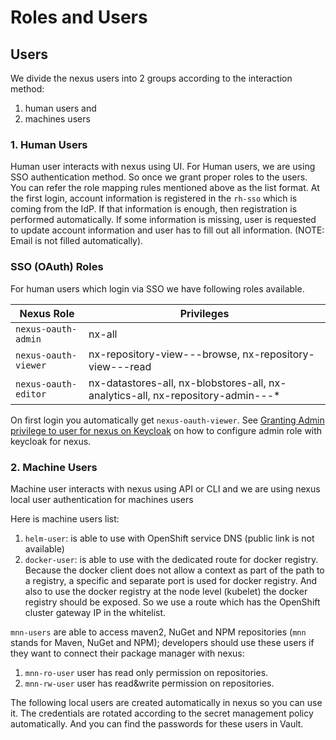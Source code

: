 # Roles and Users

## Users

We divide the nexus users into 2 groups according to the interaction method:

1. human users and
1. machines users

### 1. Human Users

Human user interacts with nexus using UI. For Human users, we are using SSO authentication method. So once we grant proper roles to the users. You can refer the role mapping rules mentioned above as the list format. At the first login, account information is registered in the `rh-sso` which is coming from the IdP. If that information is enough, then registration is performed automatically. If some information is missing, user is requested to update account information and user has to fill out all information. (NOTE: Email is not filled automatically).

### SSO (OAuth) Roles

For human users which login via SSO we have following roles available.

|    Nexus Role       |    Privileges       |
| ------------------- | ------------------- |
| `nexus-oauth-admin`   |nx-all               |
| `nexus-oauth-viewer`  |nx-repository-view-*-*-browse, nx-repository-view-*-*-read |
| `nexus-oauth-editor`  |nx-datastores-all, nx-blobstores-all, nx-analytics-all, nx-repository-admin-*-*-* |

On first login you automatically get `nexus-oauth-viewer`. See [Granting Admin privilege to user for nexus on Keycloak](./grant-nexus-admin-keycloak.md) on how to configure admin role with keycloak for nexus.

### 2. Machine Users

Machine user interacts with nexus using API or CLI and we are using nexus local user authentication for machines users

Here is machine users list:

1. `helm-user`: is able to use with OpenShift service DNS (public link is not available)
1. `docker-user`: is able to use with the dedicated route for docker registry. Because the docker client does not allow a context as part of the path to a registry, a specific and separate port is used for docker registry. And also to use the docker registry at the node level (kubelet) the docker registry should be exposed. So we use a route which has the OpenShift cluster gateway IP in the whitelist.

`mnn-users` are able to access maven2, NuGet and NPM repositories (`mnn` stands for Maven, NuGet and NPM); developers should use these users if they want to connect their package manager with nexus:

1. `mnn-ro-user` user has read only permission on repositories.
1. `mnn-rw-user` user has read&write permission on repositories.

The following local users are created automatically in nexus so you can use it. The credentials are rotated according to the secret management policy automatically. And you can find the passwords for these users in Vault.
